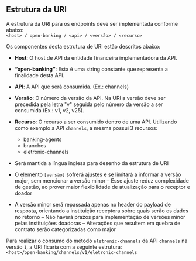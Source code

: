 ## Estrutura da URI

A estrutura da URI para os endpoints deve ser implementada conforme abaixo:  
`<host> / open-banking / <api> / <versão> / <recurso>`

Os componentes desta estrutura de URI estão descritos abaixo:

* **Host**: O host de API da entidade financeira implementadora da API.
* **“open-banking”**: Esta é uma string constante que representa a finalidade desta API.
* **API**: A API que será consumida. (Ex.: channels)
* **Versão**: O número da versão da API. Na URI a versão deve ser precedida pela letra "v" seguida pelo número da versão a ser consumida (Ex.: v1, v2, v25).
* **Recurso**: O recurso a ser consumido dentro de uma API. Utilizando como exemplo a API `channels`, a mesma possui 3 recursos:
    - banking-agents
    - branches
    - eletronic-channels

* Será mantida a língua inglesa para desenho da estrutura de URI
* O elemento `[versão]` sofrerá ajustes e se limitará a informar a versão major, sem mencionar a versão minor
    – Esse ajuste reduz complexidade de gestão, ao prover maior flexibilidade de atualização para o receptor e doador
* A versão minor será repassada apenas no header do payload de resposta, orientando a instituição receptora sobre quais serão os dados no retorno
    – Não haverá prazos para implementação de versões minor pelas instituições doadoras
    – Alterações que resultem em quebra de contrato serão categorizadas como major


Para realizar o consumo do método `eletronic-channels` da API `channels` na versão `1`, a URI ficaria com a seguinte estrutura:  
`<host>/open-banking/channels/v1/eletronic-channels`